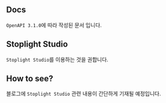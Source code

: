 ## Docs

`OpenAPI 3.1.0`에 따라 작성된 문서 입니다.

## Stoplight Studio

`Stoplight Studio`를 이용하는 것을 권합니다.

## How to see?

블로그에 `Stoplight Studio` 관련 내용이 간단하게 기재될 예정입니다.
